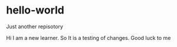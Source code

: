 # hello-world
Just another repisotory

Hi I am a new learner. So It is a testing of changes. Good luck to me
